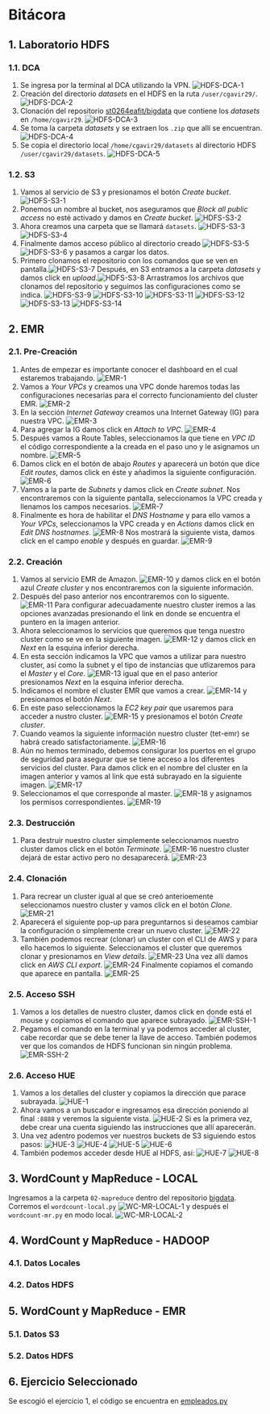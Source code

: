 # Bitácora

## 1. Laboratorio HDFS

### 1.1. DCA

1. Se ingresa por la terminal al DCA utilizando la VPN. ![HDFS-DCA-1](./images/HDFS-DCA/Img-1.png)
2. Creación del directorio _datasets_ en el HDFS en la ruta `/user/cgavir29/`. ![HDFS-DCA-2](./images/HDFS-DCA/Img-2.png)
3. Clonación del repositorio [st0264eafit/bigdata](https://github.com/st0263eafit/bigdata) que contiene los _datasets_ en `/home/cgavir29`. ![HDFS-DCA-3](./images/HDFS-DCA/Img-3.png)
4. Se toma la carpeta _datasets_ y se extraen los `.zip` que allí se encuentran. ![HDFS-DCA-4](./images/HDFS-DCA/Img-4.png)
5. Se copia el directorio local `/home/cgavir29/datasets` al directorio HDFS `/user/cgavir29/datasets`. ![HDFS-DCA-5](./images/HDFS-DCA/Img-5.png)

### 1.2. S3

1. Vamos al servicio de S3 y presionamos el botón _Create bucket_. ![HDFS-S3-1](./images/HDFS-S3/Img-1.png)
2. Ponemos un nombre al bucket, nos aseguramos que _Block all public access_ no esté activado y damos en _Create bucket_. ![HDFS-S3-2](./images/HDFS-S3/Img-2.png)
3. Ahora creamos una carpeta que se llamará `datasets`. ![HDFS-S3-3](./images/HDFS-S3/Img-3.png) ![HDFS-S3-4](./images/HDFS-S3/Img-4.png)
4. Finalmente damos acceso público al directorio creado ![HDFS-S3-5](./images/HDFS-S3/Img-5.png) ![HDFS-S3-6](./images/HDFS-S3/Img-6.png) y pasamos a cargar los datos.
5. Primero clonamos el repositorio con los comandos que se ven en pantalla.![HDFS-S3-7](./images/HDFS-S3/Img-7.png) Después, en S3 entramos a la carpeta _datasets_ y damos click en _upload_.![HDFS-S3-8](./images/HDFS-S3/Img-8.png) Arrastramos los archivos que clonamos del repositorio y seguimos las configuraciones como se indica. ![HDFS-S3-9](./images/HDFS-S3/Img-9.png) ![HDFS-S3-10](./images/HDFS-S3/Img-10.png) ![HDFS-S3-11](./images/HDFS-S3/Img-11.png) ![HDFS-S3-12](./images/HDFS-S3/Img-12.png) ![HDFS-S3-13](./images/HDFS-S3/Img-13.png) ![HDFS-S3-14](./images/HDFS-S3/Img-14.png)

## 2. EMR

### 2.1. Pre-Creación

1. Antes de empezar es importante conocer el dashboard en el cual estaremos trabajando. ![EMR-1](./images/EMR/Img-1.png)
2. Vamos a _Your VPCs_ y creamos una VPC donde haremos todas las configuraciones necesarias para el correcto funcionamiento del cluster EMR. ![EMR-2](./images/EMR/Img-2.png)
3. En la sección _Internet Gateway_ creamos una Internet Gateway (IG) para nuestra VPC. ![EMR-3](./images/EMR/Img-3.png)
4. Para agregar la IG damos click en _Attach to VPC_. ![EMR-4](./images/EMR/Img-4.png)
5. Después vamos a Route Tables, seleccionamos la que tiene en _VPC ID_ el código correspondiente a la creada en el paso uno y le asignamos un nombre. ![EMR-5](./images/EMR/Img-5.png)
6. Damos click en el botón de abajo _Routes_ y aparecerá un botón que dice _Edit routes_, damos click en éste y añadimos la siguiente configuración. ![EMR-6](./images/EMR/Img-6.png)
7. Vamos a la parte de _Subnets_ y damos click en _Create subnet_. Nos encontraremos con la siguiente pantalla, seleccionamos la VPC creada y llenamos los campos necesarios. ![EMR-7](./images/EMR/Img-7.png)
8. Finalmente es hora de habilitar el _DNS Hostname_ y para ello vamos a _Your VPCs_, seleccionamos la VPC creada y en _Actions_ damos click en _Edit DNS hostnames_. ![EMR-8](./images/EMR/Img-8.png) Nos mostrará la siguiente vista, damos click en el campo _enable_ y después en guardar. ![EMR-9](./images/EMR/Img-9.png)

### 2.2. Creación

1. Vamos al servicio EMR de Amazon. ![EMR-10](./images/EMR/Img-10.png) y damos click en el botón azul _Create cluster_ y nos encontraremos con la siguiente información.
2. Después del paso anterior nos encontraremos con lo siguente. ![EMR-11](./images/EMR/Img-11.png) Para configurar adecuadamente nuestro cluster iremos a las opciones avanzadas presionando el link en donde se encuentra el puntero en la imagen anterior.
3. Ahora seleccionamos lo servicios que queremos que tenga nuestro cluster como se ve en la siguiente imagen. ![EMR-12](./images/EMR/Img-12.png) y damos click en _Next_ en la esquina inferior derecha.
4. En esta sección indicamos la VPC que vamos a utilizar para nuestro cluster, así como la subnet y el tipo de instancias que utlizaremos para el _Master_ y el _Core_. ![EMR-13](./images/EMR/Img-13.png) igual que en el paso anterior presionamos _Next_ en la esquina inferior derecha.
5. Indicamos el nombre el cluster EMR que vamos a crear. ![EMR-14](./images/EMR/Img-14.png) y presionamos el botón _Next_.
6. En este paso seleccionamos la _EC2 key pair_ que usaremos para acceder a nustro cluster. ![EMR-15](./images/EMR/Img-15.png) y presionamos el botón _Create cluster_.
7. Cuando veamos la siguiente información nuestro cluster (tet-emr) se habrá creado satisfactoriamente. ![EMR-16](./images/EMR/Img-16.png)
8. Aún no hemos terminado, debemos consigurar los puertos en el grupo de seguridad para asegurar que se tiene acceso a los diferentes servicios del cluster. Para damos click en el nombre del cluster en la imagen anterior y vamos al link que está subrayado en la siguiente imagen. ![EMR-17](./images/EMR/Img-17.png)
9. Seleccionamos el que corresponde al master. ![EMR-18](./images/EMR/Img-18.png) y asignamos los permisos correspondientes. ![EMR-19](./images/EMR/Img-19.png)

### 2.3. Destrucción

1. Para destruir nuestro cluster simplemente seleccionamos nuestro cluster damos click en el botón _Terminate_. ![EMR-16](./images/EMR/Img-16.png) nuestro cluster dejará de estar activo pero no desaparecerá. ![EMR-23](./images/EMR/Img-23.png)

### 2.4. Clonación

1. Para recrear un cluster igual al que se creó anterioemente seleccionamos nuestro cluster y vamos click en el botón _Clone_. ![EMR-21](./images/EMR/Img-21.png)
2. Aparecerá el siguiente pop-up para preguntarnos si deseamos cambiar la configuración o simplemente crear un nuevo cluster. ![EMR-22](./images/EMR/Img-22.png)
3. También podemos recrear (clonar) un cluster con el CLI de AWS y para ello hacemos lo siguiente. Seleccionamos el cluster que queremos clonar y presionamos en _View details_. ![EMR-23](./images/EMR/Img-23.png) Una vez allí damos click en _AWS CLI export_. ![EMR-24](./images/EMR/Img-24.png) Finalmente copiamos el comando que aparece en pantalla. ![EMR-25](./images/EMR/Img-25.png)

### 2.5. Acceso SSH

1. Vamos a los detalles de nuestro cluster, damos click en donde está el mouse y copiamos el comando que aparece subrayado. ![EMR-SSH-1](./images/EMR-SSH/Img-1.png)
2. Pegamos el comando en la terminal y ya podemos acceder al cluster, cabe recordar que se debe tener la llave de acceso. También podemos ver que los comandos de HDFS funcionan sin ningún problema.![EMR-SSH-2](./images/EMR-SSH/Img-2.png)

### 2.6. Acceso HUE

1. Vamos a los detalles del cluster y copiamos la dirección que parace subrayada. ![HUE-1](./images/HUE/Img-1.png)
2. Ahora vamos a un buscador e ingresamos esa dirección poniendo al final `:8888` y veremos la siguiente vista. ![HUE-2](./images/HUE/Img-2.png) Si es la primera vez, debe crear una cuenta siguiendo las instrucciones que allí aparecerán.
3. Una vez adentro podemos ver nuestros buckets de S3 siguiendo estos pasos: ![HUE-3](./images/HUE/Img-3.png) ![HUE-4](./images/HUE/Img-4.png) ![HUE-5](./images/HUE/Img-5.png) ![HUE-6](./images/HUE/Img-6.png)
4. También podemos acceder desde HUE al HDFS, así: ![HUE-7](./images/HUE/Img-7.png) ![HUE-8](./images/HUE/Img-8.png)

## 3. WordCount y MapReduce - LOCAL

Ingresamos a la carpeta `02-mapreduce` dentro del repositorio [bigdata](https://github.com/st0263eafit/bigdata). Corremos el `wordcount-local.py` ![WC-MR-LOCAL-1](./images/WC-MR-LOCAL/Img-1.png) y después el `wordcount-mr.py` en modo local. ![WC-MR-LOCAL-2](./images/WC-MR-LOCAL/Img-2.png)

## 4. WordCount y MapReduce - HADOOP

### 4.1. Datos Locales

### 4.2. Datos HDFS

## 5. WordCount y MapReduce - EMR

### 5.1. Datos S3

### 5.2. Datos HDFS

## 6. Ejercicio Seleccionado

Se escogió el ejercicio 1, el código se encuentra en [empleados.py](./empleados.py)

